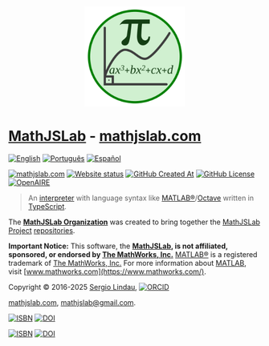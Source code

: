 <p align="center">
<a href="https://mathjslab.com/" target="_blank" rel="noopener"><img src="images/mathjslab-logo.svg" alt="MathJSLab" width="200" height="200" /></a>
</p>

# [MathJSLab](https://mathjslab.com/) - [mathjslab.com](https://mathjslab.com/)

[![English](https://img.shields.io/badge/English-8484FF)](README.md) [![Português](https://img.shields.io/badge/Portugu%C3%AAs-blue)](LEIAME.md) [![Español](https://img.shields.io/badge/Espa%C3%B1ol-blue)](LEAME.md)

[![mathjslab.com](https://img.shields.io/badge/mathjslab.com-D0F0D0)](https://mathjslab.com/) [![Website status](https://img.shields.io/website?url=https%3A%2F%2Fmathjslab.com%2F)](https://mathjslab.com/) [![GitHub Created At](https://img.shields.io/github/created-at/MathJSLab/.github)](https://github.com/MathJSLab/.github) [![GitHub License](https://img.shields.io/github/license/MathJSLab/mathjslab)](https://github.com/MathJSLab/mathjslab/blob/main/LICENSE) [![OpenAIRE](https://img.shields.io/badge/OpenAIRE-blue?style=flat&link=https://explore.openaire.eu/search/advanced/research-outcomes?f0=q&fv0=MathJSLab)](https://explore.openaire.eu/search/advanced/research-outcomes?f0=q&fv0=MathJSLab)

> An [interpreter](<https://en.wikipedia.org/wiki/Interpreter_(computing)>) with language syntax like [MATLAB&reg;](https://www.mathworks.com/)/[Octave](https://www.gnu.org/software/octave/) written in [TypeScript](https://www.typescriptlang.org/).

The **[MathJSLab Organization](https://github.com/MathJSLab)** was created to bring together the [MathJSLab Project](https://mathjslab.com/) [repositories](https://github.com/orgs/MathJSLab/repositories).

**Important Notice:** This software, the **[MathJSLab](https://mathjslab.com/), is not affiliated, sponsored, or endorsed by [The MathWorks, Inc.](https://www.mathworks.com/)** [MATLAB&reg;](https://www.mathworks.com/products/matlab.html) is a registered trademark of [The MathWorks, Inc.](https://www.mathworks.com/) For more information about [MATLAB](https://www.mathworks.com/products/matlab.html), visit [www.mathworks.com](https://www.mathworks.com/).

Copyright &copy; 2016-2025 [Sergio Lindau](mailto:sergiolindau@gmail.com), [![ORCID](https://img.shields.io/badge/ORCID-0009--0006--9115--0291-blue)](https://orcid.org/0009-0006-9115-0291)

[mathjslab.com](https://mathjslab.com/), [mathjslab@gmail.com](mailto:mathjslab@gmail.com).

[![ISBN](https://img.shields.io/badge/ISBN-978--65--00--82338--7-blue?style=flat&link=https://grp.isbn-international.org/search/piid_solr?keys=978-65-00-82338-7)](https://grp.isbn-international.org/search/piid_solr?keys=978-65-00-82338-7) [![DOI](https://zenodo.org/badge/DOI/10.5281/zenodo.8396265.svg)](https://doi.org/10.5281/zenodo.8396265)

[![ISBN](https://img.shields.io/badge/ISBN-978--65--00--84828--1-blue?style=flat&link=https://grp.isbn-international.org/search/piid_solr?keys=978-65-00-84828-1)](https://grp.isbn-international.org/search/piid_solr?keys=978-65-00-84828-1) [![DOI](https://zenodo.org/badge/DOI/10.5281/zenodo.8396263.svg)](https://doi.org/10.5281/zenodo.8396263)
